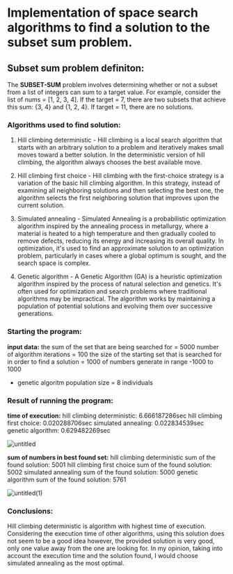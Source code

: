 # Implementation of space search algorithms to find a solution to the subset sum problem. 

## Subset sum problem definiton:

The **SUBSET-SUM** problem involves determining whether or not a subset from a list of integers can sum to a target value. For example, consider the list of nums = [1, 2, 3, 4]. If the target = 7, there are two subsets that achieve this sum: {3, 4} and {1, 2, 4}. If target = 11, there are no solutions.

### Algorithms used to find solution:

1. Hill climbing deterministic - Hill climbing is a local search algorithm that starts with an arbitrary solution to a problem and iteratively makes small moves toward a better solution. In the deterministic version of hill climbing, the algorithm always chooses the best available move.
   
2. Hill climbing first choice - Hill climbing with the first-choice strategy is a variation of the basic hill climbing algorithm. In this strategy, instead of examining all neighboring solutions and then selecting the best one, the algorithm selects the first neighboring solution that improves upon the current solution.
   
3. Simulated annealing - Simulated Annealing is a probabilistic optimization algorithm inspired by the annealing process in metallurgy, where a material is heated to a high temperature and then gradually cooled to remove defects, reducing its energy and increasing its overall quality. In optimization, it's used to find an approximate solution to an optimization problem, particularly in cases where a global optimum is sought, and the search space is complex.
   
4. Genetic algorithm - A Genetic Algorithm (GA) is a heuristic optimization algorithm inspired by the process of natural selection and genetics. It's often used for optimization and search problems where traditional algorithms may be impractical. The algorithm works by maintaining a population of potential solutions and evolving them over successive generations.

### Starting the program:

**input data:**
the sum of the set that are being searched for = 5000
number of algorithm iterations = 100
the size of the starting set that is searched for in order to find a solution = 1000 of numbers generate in range -1000 to 1000
* genetic algoritm population size = 8 individuals

### Result of running the program:

**time of execution:**
hill climbing deterministic: 6.666187286sec
hill climbing first choice: 0.020288706sec
simulated annealing: 0.022834539sec
genetic algorithm: 0.629482269sec

![untitled](https://github.com/OliwierKossak/subset_sum_problem/assets/138603416/a67dfece-6313-410f-a531-ed3cc3ab4fc8)

**sum of numbers in best found set:**
hill climbing deterministic sum of the found solution: 5001
hill climbing first choice sum of the found solution: 5002
simulated annealing sum of the found solution: 5000
genetic algorithm sum of the found solution: 5761

![untitled(1)](https://github.com/OliwierKossak/subset_sum_problem/assets/138603416/8889b8db-294d-4dc8-ba93-b3782a8b22c5)

### Conclusions:
Hill climbing deterministic is algorithm with highest time of execution. Considering the execution time of other algorithms, using this solution does not seem to be a good idea however, the provided solution is very good, only one value away from the one are looking for. In my opinion, taking into account the execution time and the solution found, I would choose simulated annealing  as the most optimal.


